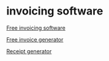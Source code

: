 # invoicing software
<html>
 <head>
  <meta http-equiv="Content-Type" content="text/html; charset=utf-8">
  <title>Free invoicing software</title>
 </head>
 <body>
  <p><a href="https://invoicy.io">Free invoicing software</a></p>
  <p><a href="https://invoicy.io/invoice-generator">Free invoice generator</a></p>
  <p><a href="https://invoicy.io/receipt-generator">Receipt generator</a></p>
 </body>
</html>
